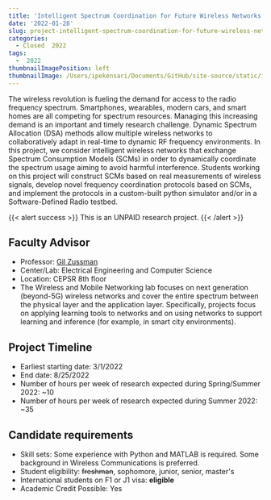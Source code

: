 ```yaml
---
title: 'Intelligent Spectrum Coordination for Future Wireless Networks'
date: '2022-01-28'
slug: project-intelligent-spectrum-coordination-for-future-wireless-networks
categories:
  - Closed  2022
tags:
  -  2022
thumbnailImagePosition: left
thumbnailImage: /Users/ipekensari/Documents/GitHub/site-source/static/img/construction.png
---
```

The wireless revolution is fueling the demand for access to the radio frequency spectrum. Smartphones, wearables, modern cars, and smart homes are all competing for spectrum resources. Managing this increasing demand is an important and timely research challenge. Dynamic Spectrum Allocation (DSA) methods allow multiple wireless networks to collaboratively adapt in real-time to dynamic RF frequency environments. In this project, we consider intelligent wireless networks that exchange Spectrum Consumption Models (SCMs) in order to dynamically coordinate the spectrum usage aiming to avoid harmful interference. Students working on this project will construct SCMs based on real measurements of wireless signals, develop novel frequency coordination protocols based on SCMs, and implement the protocols in a custom-built python simulator and/or in a Software-Defined Radio testbed.

<!--more-->

{{< alert success >}}
This is an UNPAID research project.
{{< /alert >}}

## Faculty Advisor
+ Professor: [Gil Zussman](https://wimnet.ee.columbia.edu)
+ Center/Lab: Electrical Engineering and Computer Science
+ Location: CEPSR 8th floor
+ The Wireless and Mobile Networking lab focuses on next generation (beyond-5G) wireless networks and cover the entire spectrum between the physical layer and the application layer. Specifically, projects focus on applying learning tools to networks and on using networks to support learning and inference (for example, in smart city environments).

## Project Timeline
+ Earliest starting date: 3/1/2022
+ End date: 8/25/2022
+ Number of hours per week of research expected during Spring/Summer 2022: ~10
+ Number of hours per week of research expected during Summer 2022: ~35

## Candidate requirements
+ Skill sets: Some experience with Python and MATLAB is required. Some background in Wireless Communications is preferred.
+ Student eligibility: ~~freshman~~, sophomore, junior, senior, master's
+ International students on F1 or J1 visa: **eligible**
+ Academic Credit Possible: Yes

